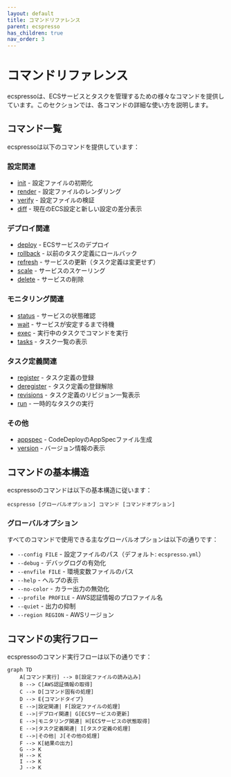 ```yaml
---
layout: default
title: コマンドリファレンス
parent: ecspresso
has_children: true
nav_order: 3
---
```


# コマンドリファレンス

ecspressoは、ECSサービスとタスクを管理するための様々なコマンドを提供しています。このセクションでは、各コマンドの詳細な使い方を説明します。

## コマンド一覧

ecspressoは以下のコマンドを提供しています：

### 設定関連

- [init](./init.html) - 設定ファイルの初期化
- [render](./render.html) - 設定ファイルのレンダリング
- [verify](./verify.html) - 設定ファイルの検証
- [diff](./diff.html) - 現在のECS設定と新しい設定の差分表示

### デプロイ関連

- [deploy](./deploy.html) - ECSサービスのデプロイ
- [rollback](./rollback.html) - 以前のタスク定義にロールバック
- [refresh](./refresh.html) - サービスの更新（タスク定義は変更せず）
- [scale](./scale.html) - サービスのスケーリング
- [delete](./delete.html) - サービスの削除

### モニタリング関連

- [status](./status.html) - サービスの状態確認
- [wait](./wait.html) - サービスが安定するまで待機
- [exec](./exec.html) - 実行中のタスクでコマンドを実行
- [tasks](./tasks.html) - タスク一覧の表示

### タスク定義関連

- [register](./register.html) - タスク定義の登録
- [deregister](./deregister.html) - タスク定義の登録解除
- [revisions](./revisions.html) - タスク定義のリビジョン一覧表示
- [run](./run.html) - 一時的なタスクの実行

### その他

- [appspec](./appspec.html) - CodeDeployのAppSpecファイル生成
- [version](./version.html) - バージョン情報の表示

## コマンドの基本構造

ecspressoのコマンドは以下の基本構造に従います：

```
ecspresso [グローバルオプション] コマンド [コマンドオプション]
```

### グローバルオプション

すべてのコマンドで使用できる主なグローバルオプションは以下の通りです：

- `--config FILE` - 設定ファイルのパス（デフォルト: `ecspresso.yml`）
- `--debug` - デバッグログの有効化
- `--envfile FILE` - 環境変数ファイルのパス
- `--help` - ヘルプの表示
- `--no-color` - カラー出力の無効化
- `--profile PROFILE` - AWS認証情報のプロファイル名
- `--quiet` - 出力の抑制
- `--region REGION` - AWSリージョン

## コマンドの実行フロー

ecspressoのコマンド実行フローは以下の通りです：

```mermaid
graph TD
    A[コマンド実行] --> B[設定ファイルの読み込み]
    B --> C[AWS認証情報の取得]
    C --> D[コマンド固有の処理]
    D --> E{コマンドタイプ}
    E -->|設定関連| F[設定ファイルの処理]
    E -->|デプロイ関連| G[ECSサービスの更新]
    E -->|モニタリング関連| H[ECSサービスの状態取得]
    E -->|タスク定義関連| I[タスク定義の処理]
    E -->|その他| J[その他の処理]
    F --> K[結果の出力]
    G --> K
    H --> K
    I --> K
    J --> K
```

